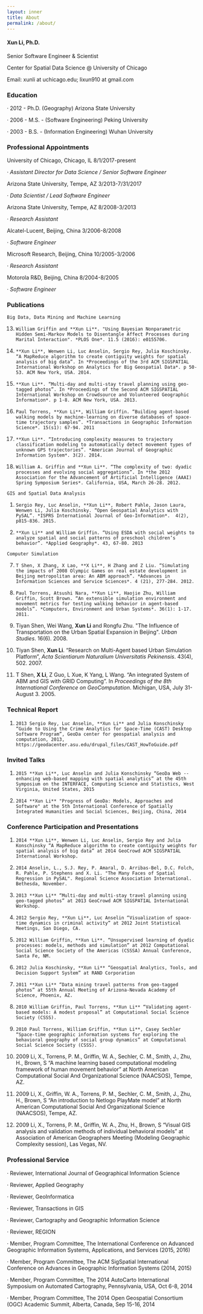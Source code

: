 ```yaml
---
layout: inner
title: About
permalink: /about/
---
```



#### **Xun Li**, Ph.D.

Senior Software Engineer & Scientist

Center for Spatial Data Science @ University of Chicago

Email: xunli at uchicago.edu; lixun910 at gmail.com

### Education

·       2012 - Ph.D.  (Geography) Arizona State University

·       2006 - M.S. - (Software Engineering) Peking University

·       2003 - B.S. - (Information Engineering) Wuhan University

### Professional Appointments

University of Chicago, Chicago, IL 8/1/2017-present

·       *Assistant Director for Data Science / Senior Software Engineer*



Arizona State University, Tempe, AZ 3/2013-7/31/2017

·       *Data Scientist / Lead Software Engineer*



Arizona State University, Tempe, AZ 8/2008-3/2013

·       *Research Assistant*



Alcatel-Lucent, Beijing, China 3/2006-8/2008

·       *Software Engineer*



Microsoft Research, Beijing, China 10/2005-3/2006

·       *Research Assistant*



Motorola R&D, Beijing, China 8/2004-8/2005

·       *Software Engineer*




### Publications
`Big Data, Data Mining and Machine Learning`

13.     William Griffin and **Xun Li**. "Using Bayesian Nonparametric Hidden Semi-Markov Models to Disentangle Affect Processes during Marital Interaction". *PLOS One*. 11.5 (2016): e0155706.

2.     **Xun Li**, Wenwen Li, Luc Anselin, Sergio Rey, Julia Koschinsky. “A MapReduce algorithm to create contiguity weights for spatial analysis of big data”. In *Proceedings of the 3rd ACM SIGSPATIAL International Workshop on Analytics for Big Geospatial Data*. p 50-53. ACM New York, USA. 2014.

5.     **Xun Li**. “Multi-day and multi-stay travel planning using geo-tagged photos”. In *Proceedings of the Second ACM SIGSPATIAL International Workshop on Crowdsource and Volunteered Geographic Information*. p 1-8. ACM New York, USA. 2013.

8.     Paul Torrens, **Xun Li**, William Griffin. “Building agent-based walking models by machine-learning on diverse databases of space-time trajectory samples”. *Transactions in Geographic Information Science*. 15(s1): 67-94. 2011

3.     **Xun Li**. “Introducing complexity measures to trajectory classification modeling to automatically detect movement types of unknown GPS trajectories”. *American Journal of Geographic Information System*. 3(2). 2014.

6.     William A. Griffin and **Xun Li**. “The complexity of two: dyadic processes and evolving social aggregations”. In *the 2012 Association for the Advancement of Artificial Intelligence (AAAI) Spring Symposium Series*. California, USA, March 26-28. 2012.

`GIS and Spatial Data Analysis`

1.     Sergio Rey, Luc Anselin, **Xun Li**, Robert Pahle, Jason Laura, Wenwen Li, Julia Koschinsky. “Open Geospatial Analytics with PySAL”. *ISPRS International Journal of Geo-Information*.  4(2), p815-836. 2015.

4.     **Xun Li** and William Griffin. “Using ESDA with social weights to analyze spatial and social patterns of preschool children’s behavior”. *Applied Geography*. 43, 67-80. 2013

`Computer Simulation`

7.     T Shen, X Zhang, X Lao, **X Li**, H Zhang and Z Liu. “Simulating the impacts of 2008 Olympic Games on real estate development in Beijing metropolitan area: An ABM approach”. *Advances in Information Sciences and Service Sciences*. 4 (21), 277-284. 2012.

9.     Paul Torrens, Atsushi Nara, **Xun Li**, Haojie Zhu, William Griffin, Scott Brown. “An extensible simulation environment and movement metrics for testing walking behavior in agent-based models”. *Computers, Environment and Urban Systems*. 36(1): 1-17. 2011.

10.   Tiyan Shen, Wei Wang, **Xun Li** and Rongfu Zhu. "The Influence of Transportation on the Urban Spatial Expansion in Beijing". *Urban Studies*. 16(6). 2008.

11.   Tiyan Shen, **Xun Li**. “Research on Multi-Agent based Urban Simulation Platform”, *Acta Scientiarum Naturalium Universitatis Pekinensis*. 43(4), 502. 2007.

12.   T Shen, **X Li**, Z Guo, L Xue, K Yang, L Wang. “An integrated System of ABM and GIS with GRID Computing”. In *Proceedings of the 8th International Conference on GeoComputation*. Michigan, USA, July 31-August 3. 2005.

### Technical Report

1.     2013 Sergio Rey, Luc Anselin, **Xun Li** and Julia Konschinsky “Guide to Using the Crime Analytics for Space-Time (CAST) Desktop Software Program”, GeoDa center for geospatial analysis and computation, 2013, https://geodacenter.asu.edu/drupal_files/CAST_HowToGuide.pdf

### Invited Talks
1.     2015 **Xun Li**, Luc Anselin and Julia Konschinsky “GeoDa Web -- enhancing web-based mapping with spatial analytics” at the 45th Symposium on the INTERFACE, Computing Science and Statistics, West Virginia, United States, 2015

2.     2014 **Xun Li** "Progress of GeoDa: Models, Approaches and Software" at the 5th International Conference of Spatially Integrated Humanities and Social Sciences, Beijing, China, 2014

### Conference Participation and Presentations
1.     2014 **Xun Li**, Wenwen Li, Luc Anselin, Sergio Rey and Julia Konschinsky “A MapReduce algorithm to create contiguity weights for spatial analysis of big data” at 2014 GeoCrowd ACM SIGSPATIAL International Workshop.

2.     2014 Anselin, L., S.J. Rey, P. Amaral, D. Arribas-Bel, D.C. Folch, R. Pahle, P. Stephens and X. Li. "The Many Faces of Spatial Regression in PySAL". Regional Science Association International. Bethesda, November.

3.     2013 **Xun Li** “Multi-day and multi-stay travel planning using geo-tagged photos” at 2013 GeoCrowd ACM SIGSPATIAL International Workshop.

4.     2012 Sergio Rey, **Xun Li**, Luc Anselin “Visualization of space-time dynamics in criminal activity” at 2012 Joint Statistical Meetings, San Diego, CA.

5.     2012 William Griffin, **Xun Li**. “Unsupervised learning of dyadic processes: models, methods and simulation” at 2012 Computational Social Science Society of the Americas (CSSSA) Annual Conference, Santa Fe, NM.

6.     2012 Julia Koschinsky, **Xun Li** “Geospatial Analytics, Tools, and Decision Support System” at RAND Corporation

7.     2011 **Xun Li** “Data mining travel patterns from geo-tagged photos” at 55th Annual Meeting of Arizona-Nevada Academy of Science, Phoenix, AZ.

8.     2010 William Griffin, Paul Torrens, **Xun Li** “Validating agent-based models: A modest proposal” at Computational Social Science Society (CSSS).

9.     2010 Paul Torrens, William Griffin, **Xun Li**, Casey Sechler “Space-time geographic information systems for exploring the behavioral geography of social group dynamics” at Computational Social Science Society (CSSS).

10.   2009 Li, X., Torrens, P. M., Griffin, W. A., Sechler, C. M., Smith, J., Zhu, H., Brown, S  “A machine learning based computational modeling framework of human movement behavior” at North American Computational Social And Organizational Science (NAACSOS), Tempe, AZ.

11.   2009 Li, X., Griffin, W. A., Torrens, P. M., Sechler, C. M., Smith, J., Zhu, H., Brown, S “An introduction to Netlogo PlayMate model” at North American Computational Social And Organizational Science (NAACSOS), Tempe, AZ.

12.   2009 Li, X., Torrens, P. M., Griffin, W. A.,  Zhu, H., Brown, S “Visual GIS analysis and validation methods of individual behavioral models” at Association of American Geographers Meeting (Modeling Geographic Complexity session), Las Vegas, NV.

### Professional Service
·       Reviewer, International Journal of Geographical Information Science

·       Reviewer, Applied Geography

·       Reviewer, GeoInformatica

·       Reviewer, Transactions in GIS

·       Reviewer, Cartography and Geographic Information Science

·       Reviewer, REGION

·       Member, Program Committee, The International Conference on Advanced Geographic Information Systems, Applications, and Services (2015, 2016)

·       Member, Program Committee, The ACM SigSpatial International Conference on Advances in Geographic Information Systems (2014, 2015)

·       Member, Program Committee, The 2014 AutoCarto International Symposium on Automated Cartography, Pennsylvania, USA, Oct 6-8, 2014

·       Member, Program Committee, The 2014 Open Geospatial Consortium (OGC) Academic Summit, Alberta, Canada, Sep 15-16, 2014
